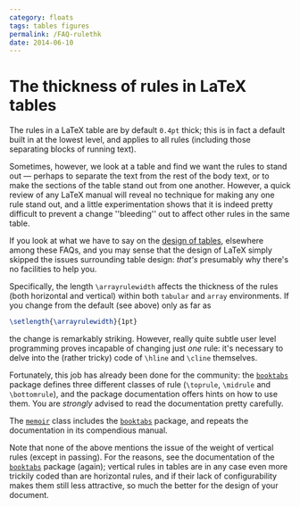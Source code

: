 ```yaml
---
category: floats
tags: tables figures
permalink: /FAQ-rulethk
date: 2014-06-10
---
```


# The thickness of rules in LaTeX tables

The rules in a LaTeX table are by default `0.4pt` thick;
this is in fact a default built in at the lowest level, and applies to
all rules (including those separating blocks of running text).

Sometimes, however, we look at a table and find we want the rules to
stand out&nbsp;&mdash; perhaps to separate the text from the rest of the body
text, or to make the sections of the table stand out from one another.
However, a quick review of any LaTeX manual will reveal no
technique for making any one rule stand out, and a little
experimentation shows that it is indeed pretty difficult to prevent
a change ''bleeding'' out to affect other rules in the same table.

If you look at what we have to say on the 
[design of tables](/FAQ-destable), elsewhere
among these FAQs, and you may sense that the design of LaTeX
simply skipped the issues surrounding table design: _that's_
presumably why there's no facilities to help you.

Specifically, the length `\arrayrulewidth` affects the thickness of
the rules (both horizontal and vertical) within both
`tabular` and `array` environments.  If you
change from the default (see above) only as far as
```latex
\setlength{\arrayrulewidth}{1pt}
```
the change is remarkably striking.  However, really quite subtle user
level programming proves incapable of changing just _one_ rule:
it's necessary to delve into the (rather tricky) code of `\hline`
and `\cline` themselves.

Fortunately, this job has already been done for the community: the
[`booktabs`](https://ctan.org/pkg/booktabs) package defines three different classes of rule
(`\toprule`, `\midrule` and `\bottomrule`), and the package
documentation offers hints on how to use them.  You are
_strongly_ advised to read the documentation pretty carefully.

The [`memoir`](https://ctan.org/pkg/memoir) class includes the [`booktabs`](https://ctan.org/pkg/booktabs) package, and
repeats the documentation in its compendious manual.

Note that none of the above mentions the issue of the weight of
vertical rules (except in passing).  For the reasons, see the
documentation of the [`booktabs`](https://ctan.org/pkg/booktabs) package (again); vertical
rules in tables are in any case even more trickily coded than are
horizontal rules, and if their lack of configurability makes them
still less attractive, so much the better for the design of your
document.

